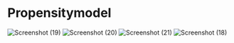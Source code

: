 # Propensitymodel
![Screenshot (19)](https://github.com/guptaadit82/Propensitymodel/assets/96142757/3e09bf3d-0302-4025-8ed4-e306a467ee80)
![Screenshot (20)](https://github.com/guptaadit82/Propensitymodel/assets/96142757/c0238a3e-3485-4ab2-95a3-59c0f8496942)
![Screenshot (21)](https://github.com/guptaadit82/Propensitymodel/assets/96142757/7e2ac363-a0a6-4716-8952-064d5d4373f6)
![Screenshot (18)](https://github.com/guptaadit82/Propensitymodel/assets/96142757/c8155983-113f-45d8-bf54-0cc658568aef)

